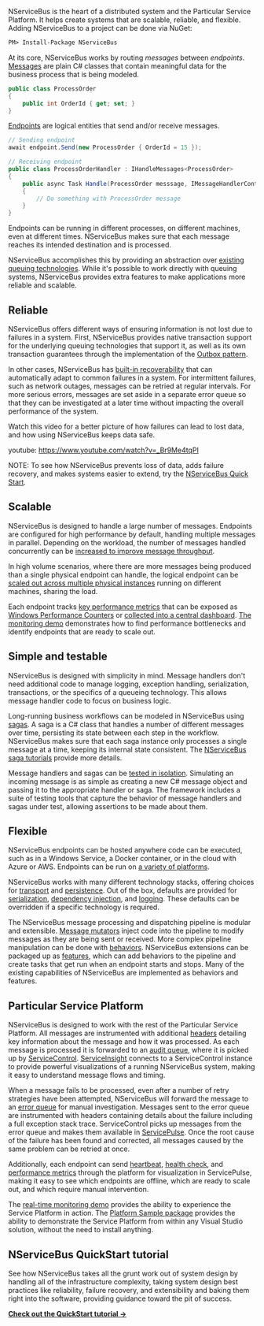NServiceBus is the heart of a distributed system and the Particular Service Platform. It helps create systems that are scalable, reliable, and flexible. Adding NServiceBus to a project can be done via NuGet:

```ps
PM> Install-Package NServiceBus
```

At its core, NServiceBus works by routing _messages_ between _endpoints_. [Messages](/nservicebus/concepts/glossary.md#message) are plain C# classes that contain meaningful data for the business process that is being modeled.

```csharp
public class ProcessOrder
{
    public int OrderId { get; set; }
}
```

[Endpoints](/nservicebus/concepts/glossary.md#endpoint) are logical entities that send and/or receive messages.

```csharp
// Sending endpoint
await endpoint.Send(new ProcessOrder { OrderId = 15 });

// Receiving endpoint
public class ProcessOrderHandler : IHandleMessages<ProcessOrder>
{
    public async Task Handle(ProcessOrder messsage, IMessageHandlerContext context)
    {
        // Do something with ProcessOrder message
    }
}
```

Endpoints can be running in different processes, on different machines, even at different times. NServiceBus makes sure that each message reaches its intended destination and is processed.

NServiceBus accomplishes this by providing an abstraction over [existing queuing technologies](/transports/). While it's possible to work directly with queuing systems, NServiceBus provides extra features to make applications more reliable and scalable.

## Reliable

NServiceBus offers different ways of ensuring information is not lost due to failures in a system. First, NServiceBus provides native transaction support for the underlying queuing technologies that support it, as well as its own transaction guarantees through the implementation of the [Outbox pattern](/nservicebus/outbox).

In other cases, NServiceBus has [built-in recoverability](/nservicebus/recoverability) that can automatically adapt to common failures in a system. For intermittent failures, such as network outages, messages can be retried at regular intervals. For more serious errors, messages are set aside in a separate error queue so that they can be investigated at a later time without impacting the overall performance of the system.

Watch this video for a better picture of how failures can lead to lost data, and how using NServiceBus keeps data safe.

youtube: https://www.youtube.com/watch?v=_Br9Me4tqPI

NOTE: To see how NServiceBus prevents loss of data, adds failure recovery, and makes systems easier to extend, try the [NServiceBus Quick Start](/tutorials/quickstart/).

## Scalable

NServiceBus is designed to handle a large number of messages. Endpoints are configured for high performance by default, handling multiple messages in parallel. Depending on the workload, the number of messages handled concurrently can be [increased to improve message throughput](/nservicebus/operations/tuning.md).

In high volume scenarios, where there are more messages being produced than a single physical endpoint can handle, the logical endpoint can be [scaled out across multiple physical instances](/nservicebus/scaling.md) running on different machines, sharing the load.

Each endpoint tracks [key performance metrics](/monitoring/metrics/definitions.md) that can be exposed as [Windows Performance Counters](/monitoring/metrics/performance-counters.md) or [collected into a central dashboard](/monitoring/metrics/in-servicepulse.md). [The monitoring demo](/tutorials/monitoring-demo/) demonstrates how to find performance bottlenecks and identify endpoints that are ready to scale out.

## Simple and testable

NServiceBus is designed with simplicity in mind. Message handlers don't need additional code to manage logging, exception handling, serialization, transactions, or the specifics of a queueing technology. This allows message handler code to focus on business logic.

Long-running business workflows can be modeled in NServiceBus using [sagas](/nservicebus/sagas/). A saga is a C# class that handles a number of different messages over time, persisting its state between each step in the workflow. NServiceBus makes sure that each saga instance only processes a single message at a time, keeping its internal state consistent. The [NServiceBus saga tutorials](/tutorials/nservicebus-sagas/) provide more details.

Message handlers and sagas can be [tested in isolation](/nservicebus/testing/). Simulating an incoming message is as simple as creating a new C# message object and passing it to the appropriate handler or saga. The framework includes a suite of testing tools that capture the behavior of message handlers and sagas under test, allowing assertions to be made about them.

## Flexible

NServiceBus endpoints can be hosted anywhere code can be executed, such as in a Windows Service, a Docker container, or in the cloud with Azure or AWS. Endpoints can be run on [a variety of platforms](/nservicebus/upgrades/supported-platforms.md).

NServiceBus works with many different technology stacks, offering choices for [transport](/transports/) and [persistence](/persistence/). Out of the box, defaults are provided for [serialization](/nservicebus/serialization/), [dependency injection](/nservicebus/dependency-injection/), and [logging](/nservicebus/logging/). These defaults can be overridden if a specific technology is required.

The NServiceBus message processing and dispatching pipeline is modular and extensible. [Message mutators](/nservicebus/pipeline/message-mutators.md) inject code into the pipeline to modify messages as they are being sent or received. More complex pipeline manipulation can be done with [behaviors](/nservicebus/pipeline/manipulate-with-behaviors.md). NServiceBus extensions can be packaged up as [features](/nservicebus/pipeline/features.md), which can add behaviors to the pipeline and create tasks that get run when an endpoint starts and stops. Many of the existing capabilities of NServiceBus are implemented as behaviors and features.

## Particular Service Platform

NServiceBus is designed to work with the rest of the Particular Service Platform. All messages are instrumented with additional [headers](/nservicebus/messaging/headers.md) detailing key information about the message and how it was processed. As each message is processed it is forwarded to an [audit queue](/nservicebus/operations/auditing.md), where it is picked up by [ServiceControl](/servicecontrol/). [ServiceInsight](/serviceinsight/) connects to a ServiceControl instance to provide powerful visualizations of a running NServiceBus system, making it easy to understand message flows and timing.

When a message fails to be processed, even after a number of retry strategies have been attempted, NServiceBus will forward the message to an [error queue](/nservicebus/recoverability/configure-error-handling.md) for manual investigation. Messages sent to the error queue are instrumented with headers containing details about the failure including a full exception stack trace. ServiceControl picks up messages from the error queue and makes them available in [ServicePulse](/servicepulse/). Once the root cause of the failure has been found and corrected, all messages caused by the same problem can be retried at once.

Additionally, each endpoint can send [heartbeat](/monitoring/heartbeats/), [health check](/monitoring/custom-checks/), and [performance metrics](/monitoring/metrics/) through the platform for visualization in ServicePulse, making it easy to see which endpoints are offline, which are ready to scale out, and which require manual intervention.

The [real-time monitoring demo](https://particular.net/real-time-monitoring) provides the ability to experience the Service Platform in action. The [Platform Sample package](/platform/platform-sample-package.md) provides the ability to demonstrate the Service Platform from within any Visual Studio solution, without the need to install anything.

## NServiceBus QuickStart tutorial

See how NServiceBus takes all the grunt work out of system design by handling all of the infrastructure complexity, taking system design best practices like reliability, failure recovery, and extensibility and baking them right into the software, providing guidance toward the pit of success.

**[Check out the QuickStart tutorial →](/tutorials/quickstart/)**